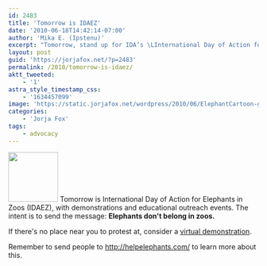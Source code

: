 ```yaml
---
id: 2483
title: 'Tomorrow is IDAEZ'
date: '2010-06-18T14:42:14-07:00'
author: 'Mika E. (Ipstenu)'
excerpt: "Tomorrow, stand up for IDA’s \LInternational Day of Action for elephants in zoos."
layout: post
guid: 'https://jorjafox.net/?p=2483'
permalink: /2010/tomorrow-is-idaez/
aktt_tweeted:
    - '1'
astra_style_timestamp_css:
    - '1634457099'
image: 'https://static.jorjafox.net/wordpress/2010/06/ElephantCartoon-good.jpg'
categories:
    - 'Jorja Fox'
tags:
    - advocacy
---
```


<img src="//static.jorjafox.net/wordpress/2010/06/ElephantCartoon-good-100x100.jpg" alt="" title="ElephantCartoon-good" width="100" height="100" class="alignleft size-thumbnail wp-image-2484" /> Tomorrow is International Day of Action for Elephants in Zoos (IDAEZ), with demonstrations and educational outreach events.  The intent is to send the message: <strong>Elephants don't belong in zoos.</strong> 

If there's no place near you to protest at, consider a <a href="http://www.idablog.org/featured/international-day-of-action-for-elephants-in-zoos-join-ida%E2%80%99s-virtual-demonstration-on-saturday/">virtual demonstration</a>.

Remember to send people to http://helpelephants.com/ to learn more about this.